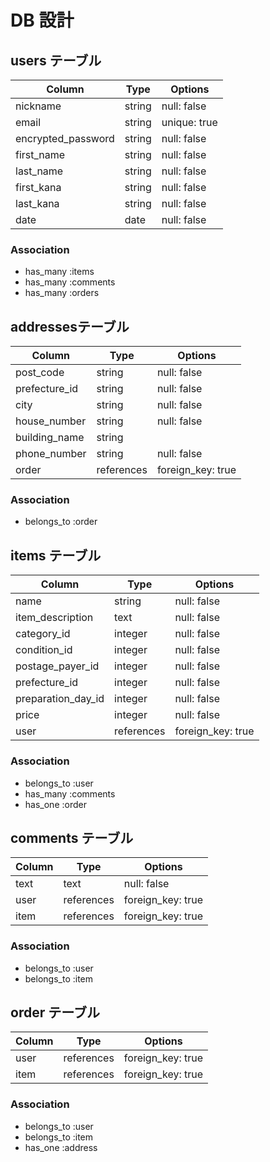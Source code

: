 # DB 設計

## users テーブル

| Column             | Type                | Options                 |
| ------------------ | ------------------- | ----------------------- |
| nickname           | string              | null: false             |
| email              | string              | unique: true            |
| encrypted_password | string              | null: false             |
| first_name         | string              | null: false             |
| last_name          | string              | null: false             |
| first_kana         | string              | null: false             |
| last_kana          | string              | null: false             |
| date               | date                | null: false             |

### Association

- has_many :items
- has_many :comments
- has_many :orders

## addressesテーブル

| Column             | Type                | Options                 |
| ------------------ | ------------------- | ----------------------- |
| post_code          | string              | null: false             |
| prefecture_id      | string              | null: false             |
| city               | string              | null: false             |
| house_number       | string              | null: false             |
| building_name      | string              |                         |
| phone_number       | string              | null: false             |
| order              | references          | foreign_key: true       |

### Association

- belongs_to :order

## items テーブル

| Column             | Type                | Options                 |
| ------------------ | ------------------- | ----------------------- |
| name               | string              | null: false             |
| item_description   | text                | null: false             |
| category_id        | integer             | null: false             |
| condition_id       | integer             | null: false             |
| postage_payer_id   | integer             | null: false             |
| prefecture_id      | integer             | null: false             |
| preparation_day_id | integer             | null: false             |
| price              | integer             | null: false             |
| user               | references          | foreign_key: true       |

### Association

- belongs_to :user
- has_many   :comments
- has_one    :order

## comments テーブル

| Column             | Type                | Options                 |
| ------------------ | ------------------- | ----------------------- |
| text               | text                | null: false             |
| user               | references          | foreign_key: true       |
| item               | references          | foreign_key: true       |

### Association

- belongs_to :user
- belongs_to :item

## order テーブル

| Column             | Type                | Options                 |
| ------------------ | ------------------- | ----------------------- |
| user               | references          | foreign_key: true       |
| item               | references          | foreign_key: true       |

### Association

- belongs_to :user
- belongs_to :item
- has_one    :address